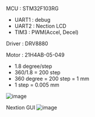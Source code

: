 MCU : STM32F103RG
- UART1 : debug
- UART2 : Nection LCD
- TIM3 : PWM(Accel, Decel)

Driver : DRV8880

Motor : 21H4AB-05-049
- 1.8 degree/step
- 360/1.8 = 200 step
- 360 degree = 200 step = 1 mm
- 1 step = 0.005 mm

![image](https://github.com/hyunsub-shin/stm32_stepmotor_nextion-HMI/assets/76506933/2e7181fb-e696-4d19-81d4-f12d6f9ef6f5)

Nextion GUI
![image](https://github.com/hyunsub-shin/stm32_stepmotor_nextion-HMI/assets/76506933/64058fa9-c5fe-4f55-9d2b-c142f448f50e)
